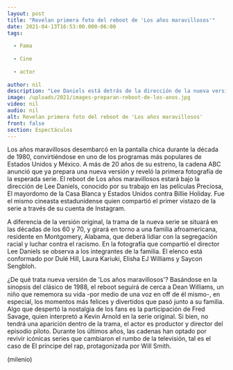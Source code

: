 ```yaml
---
layout: post
title: "Revelan primera foto del reboot de 'Los años maravillosos'"
date: 2021-04-13T16:53:00.000-06:00
tags:
  
  - Fama
  
  - Cine
  
  - actor
  
author: nil
description: "Lee Daniels está detrás de la dirección de la nueva versión de 'Los años maravillosos' que ya prepara la cadena ABC. "
image: /uploads/2021/images-preparan-reboot-de-los-anos.jpg
video: nil
audio: nil
alt: Revelan primera foto del reboot de 'Los años maravillosos'
front: false
section: Espectáculos
---
```


Los años maravillosos desembarcó en la pantalla chica durante la década de 1980, convirtiéndose en uno de los programas más populares de Estados Unidos y México. A más de 20 años de su estreno, la cadena ABC anunció que ya prepara una nueva versión y reveló la primera fotografía de la esperada serie.   El reboot de Los años maravillosos estará bajo la dirección de Lee Daniels, conocido por su trabajo en las películas Preciosa, El mayordomo de la Casa Blanca y Estados Unidos contra Billie Holiday. Fue el mismo cineasta estadunidense quien compartió el primer vistazo de la serie a través de su cuenta de Instagram. 

A diferencia de la versión original, la trama de la nueva serie se situará en las décadas de los 60 y 70, y girará en torno a una familia afroamericana, residente en Montgomery, Alabama, que deberá lidiar con la segregación racial y luchar contra el racismo.  En la fotografía que compartió el director Lee Daniels se observa a los integrantes de la familia. El elenco está conformado por Dulé Hill, Laura Kariuki, Elisha EJ  Williams y Saycon Sengbloh. 

¿De qué trata nueva versión de 'Los años maravillosos'? Basándose en la sinopsis del clásico de 1988, el reboot seguirá de cerca a Dean Williams, un niño que rememora su vida -por medio de una voz en off de él mismo-, en especial, los momentos más felices y divertidos que pasó junto a su familia.  Algo que despertó la nostalgia de los fans es la participación de Fred Savage, quien interpretó a Kevin Arnold en la serie original. Si bien, no tendrá una aparición dentro de la trama, el actor es productor y director del episodio piloto.  Durante los últimos años, las cadenas han optado por revivir icónicas series que cambiaron el rumbo de la televisión, tal es el caso de El príncipe del rap, protagonizada por Will Smith. 

(milenio)